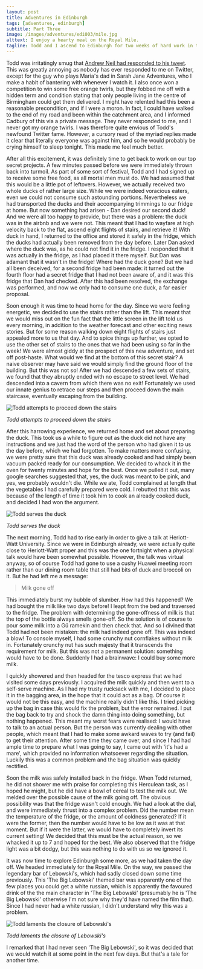 ```yaml
---
layout: post
title: Adventures in Edinburgh
tags: [adventures, edinburgh]
subtitle: Part Three
image: /images/adventures/edi003/mile.jpg
alttext: I enjoy a hearty meal on the Royal Mile.
tagline: Todd and I ascend to Edinburgh for two weeks of hard work in the office. This time, we eat a duck and buy some milk.
---
```


Todd was irritatingly smug that [Andrew Neil had responded to his tweet](https://twitter.com/afneil/status/1404746019070525443?s=19).
This was greatly annoying as nobody has ever responded to me on Twitter, except for the guy who plays Maria's dad in Sarah Jane Adventures, who I make a habit of bantering with whenever I watch it.
I also once won a competition to win some free orange twirls, but they fobbed me off with a hidden term and condition stating that only people living in the centre of Birmingham could get them delivered.
I might have relented had this been a reasonable precondition, and if I were a moron.
In fact, I could have walked to the end of my road and been within the catchment area, and I informed Cadbury of this via a private message.
They never responded to me, and I never got my orange twirls.
I was therefore quite envious of Todd's newfound Twitter fame.
However, a cursory read of the myriad replies made it clear that literally everyone was against him, and so he would probably be crying himself to sleep tonight.
This made me feel much better.

After all this excitement, it was definitely time to get back to work on our top secret projects.
A few minutes passed before we were immediately thrown back into turmoil.
As part of some sort of festival, Todd and I had signed up to receive some free food, as all mortal men must do.
We had assumed that this would be a little pot of leftovers.
However, we actually received two whole ducks of rather large size.
While we were indeed voracious eaters, even we could not consume such astounding portions.
Nevertheless we had transported the ducks and their accompanying trimmings to our fridge at home.
But now something had arisen - Dan desired our second duck!
And we were all too happy to provide, but there was a problem: the duck was in the airbnb and we were not.
This meant that I had to wayfare at high velocity back to the flat, ascend eight flights of stairs, and retrieve it!
With duck in hand, I returned to the office and stored it safely in the fridge, which the ducks had actually been removed from the day before.
Later Dan asked where the duck was, as he could not find it in the fridge.
I responded that it was actually in the fridge, as I had placed it there myself.
But Dan was adamant that it wasn't in the fridge!
Where had the duck gone?
But we had all been deceived, for a second fridge had been made: it turned out the fourth floor had a secret fridge that I had not been aware of, and it was this fridge that Dan had checked.
After this had been resolved, the exchange was performed, and now we only had to consume one duck, a far easier proposal.

Soon enough it was time to head home for the day.
Since we were feeling energetic, we decided to use the stairs rather than the lift.
This meant that we would miss out on the fun fact that the little screen in the lift told us every morning, in addition to the weather forecast and other exciting news stories.
But for some reason walking down eight flights of stairs just appealed more to us that day.
And to spice things up further, we opted to use the other set of stairs to the ones that we had been using so far in the week!
We were almost giddy at the prospect of this new adventure, and set off post-haste.
What would we find at the bottom of this secret stair?
A naive observer may have said we would simply find the ground floor of the building.
But this was not so!
After we had descended a few sets of stairs, we found that they abruptly ended with no escape to street level.
We had descended into a cavern from which there was no exit!
Fortunately we used our innate genius to retrace our steps and then proceed down the main staircase, eventually escaping from the building.

![Todd attempts to proceed down the stairs](/images/adventures/edi003/stairs.jpg)

*Todd attempts to proceed down the stairs*

After this harrowing experience, we returned home and set about preparing the duck.
This took us a while to figure out as the duck did not have any instructions and we just had the word of the person who had given it to us the day before, which we had forgotten.
To make matters more confusing, we were pretty sure that this duck was already cooked and had simply been vacuum packed ready for our consumption.
We decided to whack it in the oven for twenty minutes and hope for the best.
Once we pulled it out, many google searches suggested that, yes, the duck was meant to be pink, and yes, we probably wouldn't die.
While we ate, Todd complained at length that the vegetables I had carefully prepared were cold.
I rebutted that this was because of the length of time it took him to cook an already cooked duck, and decided I had won the argument.

![Todd serves the duck](/images/adventures/edi003/duck.jpg)

*Todd serves the duck*

The next morning, Todd had to rise early in order to give a talk at Heriott-Watt University.
Since we were in Edinburgh already, we were actually quite close to Heriott-Watt proper and this was the one fortnight when a physical talk would have been somewhat possible.
However, the talk was virtual anyway, so of course Todd had gone to use a cushy Huawei meeting room rather than our dining room table that still had bits of duck and broccoli on it.
But he had left me a message:

> Milk gone off

This immediately burst my bubble of slumber.
How had this happened?
We had bought the milk like two days before!
I leapt from the bed and traversed to the fridge.
The problem with determining the gone-offness of milk is that the top of the bottle always smells gone-off.
So the solution is of course to pour some milk into a Gü ramekin and then check that.
And so I divined that Todd had not been mistaken: the milk had indeed gone off.
This was indeed a blow!
To console myself, I had some crunchy nut cornflakes without milk in.
Fortunately crunchy nut has such majesty that it transcends the requirement for milk.
But this was not a permanent solution: something would have to be done.
Suddenly I had a brainwave: I could buy some more milk.

I quickly showered and then headed for the tesco express that we had visited some days previously.
I acquired the milk quickly and then went to a self-serve machine.
As I had my trusty rucksack with me, I decided to place it in the bagging area, in the hope that it could act as a bag.
Of course it would not be this easy, and the machine really didn't like this.
I tried picking up the bag in case this would fix the problem, but the error remained.
I put the bag back to try and shock the damn thing into doing something, but nothing happened.
This meant my worst fears were realised: I would have to talk to an actual person.
But the person was currently dealing with other people, which meant that I had to make some awkard waves to try (and fail) to get their attention.
After some time they came over, and since I had had ample time to prepare what I was going to say, I came out with 'it's had a mare', which provided no information whatsoever regarding the situation.
Luckily this was a common problem and the bag situation was quickly rectified.

Soon the milk was safely installed back in the fridge.
When Todd returned, he did not shower me with praise for completing this Herculean task, as I hoped he might, but he did have a bowl of cereal to test the milk out.
We melded over the possible cause of the milk going off.
The obvious possibility was that the fridge wasn't cold enough.
We had a look at the dial, and were immediately thrust into a complex problem.
Did the number mean the temperature of the fridge, or the amount of coldness generated?
If it were the former, then the number would have to be low as it was at that moment.
But if it were the latter, we would have to completely invert its current setting!
We decided that this must be the actual reason, so we whacked it up to 7 and hoped for the best.
We also observed that the fridge light was a bit dodgy, but this was nothing to do with us so we ignored it.

It was now time to explore Edinburgh some more, as we had taken the day off.
We headed immediately for the Royal Mile.
On the way, we passed the legendary bar of Lebowski's, which had sadly closed down some time previously.
This 'The Big Lebowski' themed bar was apparently one of the few places you could get a white russian, which is apparently the favoured drink of the the main character in 'The Big Lebowski' (presumably he is 'The Big Lebowski' otherwise I'm not sure why they'd have named the film that).
Since I had never had a white russian, I didn't understand why this was a problem.

![Todd laments the closure of Lebowski's](/images/adventures/edi003/lebowskis.jpg)

*Todd laments the closure of Lebowski's*

I remarked that I had never seen 'The Big Lebowski', so it was decided that we would watch it at some point in the next few days.
But that's a tale for another time.
